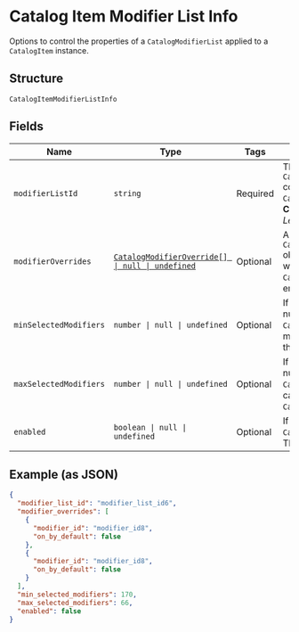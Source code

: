 
# Catalog Item Modifier List Info

Options to control the properties of a `CatalogModifierList` applied to a `CatalogItem` instance.

## Structure

`CatalogItemModifierListInfo`

## Fields

| Name | Type | Tags | Description |
|  --- | --- | --- | --- |
| `modifierListId` | `string` | Required | The ID of the `CatalogModifierList` controlled by this `CatalogModifierListInfo`.<br/>**Constraints**: *Minimum Length*: `1` |
| `modifierOverrides` | [`CatalogModifierOverride[] \| null \| undefined`](../models/catalog-modifier-override.md) | Optional | A set of `CatalogModifierOverride` objects that override whether a given `CatalogModifier` is enabled by default. |
| `minSelectedModifiers` | `number \| null \| undefined` | Optional | If 0 or larger, the smallest number of `CatalogModifier`s that must be selected from this `CatalogModifierList`. |
| `maxSelectedModifiers` | `number \| null \| undefined` | Optional | If 0 or larger, the largest number of `CatalogModifier`s that can be selected from this `CatalogModifierList`. |
| `enabled` | `boolean \| null \| undefined` | Optional | If `true`, enable this `CatalogModifierList`. The default value is `true`. |

## Example (as JSON)

```json
{
  "modifier_list_id": "modifier_list_id6",
  "modifier_overrides": [
    {
      "modifier_id": "modifier_id8",
      "on_by_default": false
    },
    {
      "modifier_id": "modifier_id8",
      "on_by_default": false
    }
  ],
  "min_selected_modifiers": 170,
  "max_selected_modifiers": 66,
  "enabled": false
}
```

